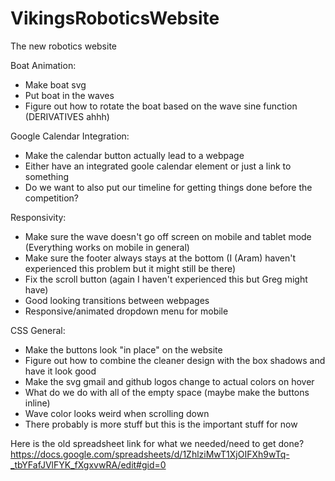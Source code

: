 # VikingsRoboticsWebsite
The new robotics website

Boat Animation:
- Make boat svg
- Put boat in the waves
- Figure out how to rotate the boat based on the wave sine function (DERIVATIVES ahhh)

Google Calendar Integration:
- Make the calendar button actually lead to a webpage
- Either have an integrated goole calendar element or just a link to something
- Do we want to also put our timeline for getting things done before the competition?

Responsivity:
- Make sure the wave doesn't go off screen on mobile and tablet mode (Everything works on mobile in general)
- Make sure the footer always stays at the bottom (I (Aram) haven't experienced this problem but it might still be there)
- Fix the scroll button (again I haven't experienced this but Greg might have)
- Good looking transitions between webpages
- Responsive/animated dropdown menu for mobile

CSS General:
- Make the buttons look "in place" on the website
- Figure out how to combine the cleaner design with the box shadows and have it look good
- Make the svg gmail and github logos change to actual colors on hover
- What do we do with all of the empty space (maybe make the buttons inline)
- Wave color looks weird when scrolling down
- There probably is more stuff but this is the important stuff for now

Here is the old spreadsheet link for what we needed/need to get done?
https://docs.google.com/spreadsheets/d/1ZhlziMwT1XjOIFXh9wTq-_tbYFafJVlFYK_fXgxvwRA/edit#gid=0
